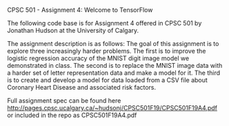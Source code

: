 CPSC 501 - Assignment 4: Welcome to TensorFlow

The following code base is for Assignment 4 offered in CPSC 501 by Jonathan Hudson at the University of Calgary.

The assignment description is as follows: The goal of this assignment is to explore three increasingly harder problems. The first is
to improve the logistic regression accuracy of the MNIST digit image model we
demonstrated in class. The second is to replace the MNIST image data with a harder set
of letter representation data and make a model for it. The third is to create and develop a
model for data loaded from a CSV file about Coronary Heart Disease and associated risk
factors. 

Full assignment spec can be found here http://pages.cpsc.ucalgary.ca/~hudsonj/CPSC501F19/CPSC501F19A4.pdf or included in the repo as CPSC501F19A4.pdf
